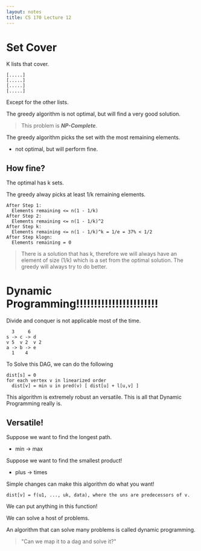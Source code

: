 ```yaml
---
layout: notes
title: CS 170 Lecture 12
---
```


# Set Cover

K lists that cover.

    [.....]
    [.....]
    [.....]
    [.....]

Except for the other lists. 

The greedy algorithm is not optimal, but will find a very good solution. 

> This problem is ***NP-Complete***. 

The greedy algorithm picks the set with the most remaining elements. 

* not optimal, but will perform fine.

## How fine?

The optimal has k sets.

The greedy alway picks at least 1/k remaining elements.

    After Step 1:
      Elements remaining <= n(1 - 1/k)
    After Step 2:
      Elements remaining <= n(1 - 1/k)^2
    After Step k:
      Elements remaining <= n(1 - 1/k)^k = 1/e = 37% < 1/2
    After Step klogn:
      Elements remaining = 0

> There is a solution that has k, therefore we will always have an element of
size (1/k) which is a set from the optimal solution. The greedy will always try
to do better.

# Dynamic Programming!!!!!!!!!!!!!!!!!!!!!!!

Divide and conquer is not applicable most of the time. 

      3     6
    s -> c -> d
    v 5  v 2  v 2
    a -> b -> e
      1    4

To Solve this DAG, we can do the following

    dist[s] = 0
    for each vertex v in linearized order
      dist[v] = min u in pred(v) [ dist[u] + l[u,v] ]

This algorithm is extremely robust an versatile. This is all that Dynamic
Programming really is. 

## Versatile!

Suppose we want to find the longest path. 

* min -> max

Suppose we want to find the smallest product!

* plus -> times

Simple changes can make this algorithm do what you want!

    dist[v] = f(u1, ..., uk, data), where the uns are predecessors of v.

We can put anything in this function!

We can solve a host of problems. 

An algorithm that can solve many problems is called dynamic programming. 

> "Can we map it to a dag and solve it?"
